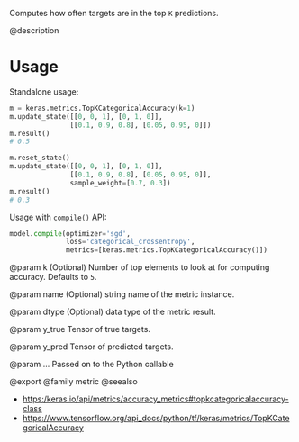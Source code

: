 Computes how often targets are in the top `K` predictions.

@description

# Usage
Standalone usage:

```python
m = keras.metrics.TopKCategoricalAccuracy(k=1)
m.update_state([[0, 0, 1], [0, 1, 0]],
               [[0.1, 0.9, 0.8], [0.05, 0.95, 0]])
m.result()
# 0.5
```

```python
m.reset_state()
m.update_state([[0, 0, 1], [0, 1, 0]],
               [[0.1, 0.9, 0.8], [0.05, 0.95, 0]],
               sample_weight=[0.7, 0.3])
m.result()
# 0.3
```

Usage with `compile()` API:

```python
model.compile(optimizer='sgd',
              loss='categorical_crossentropy',
              metrics=[keras.metrics.TopKCategoricalAccuracy()])
```

@param k
(Optional) Number of top elements to look at for computing accuracy.
Defaults to `5`.

@param name
(Optional) string name of the metric instance.

@param dtype
(Optional) data type of the metric result.

@param y_true
Tensor of true targets.

@param y_pred
Tensor of predicted targets.

@param ...
Passed on to the Python callable

@export
@family metric
@seealso
+ <https:/keras.io/api/metrics/accuracy_metrics#topkcategoricalaccuracy-class>
+ <https://www.tensorflow.org/api_docs/python/tf/keras/metrics/TopKCategoricalAccuracy>
